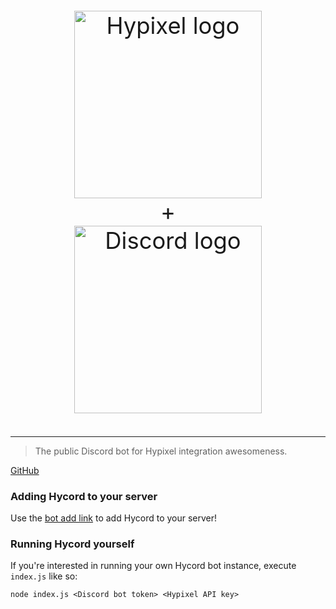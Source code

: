 <p align="center" style="text-align: center; font-size: 2.6em">
	<img src="https://api.hypixel.net/assets/images/logo.png" width="300" alt="Hypixel logo"/>
	<br />
	+
	<br />
	<img src="https://upload.wikimedia.org/wikipedia/en/b/b7/Discord_logo_svg.svg" width="300" alt="Discord logo"/>
</p>

---

> The public Discord bot for Hypixel integration awesomeness.

[GitHub](https://github.com/ethanent/hycord)

### Adding Hycord to your server

Use the [bot add link](https://discordapp.com/oauth2/authorize?client_id=381633622148513802&scope=bot&permissions=104008769) to add Hycord to your server!

### Running Hycord yourself

If you're interested in running your own Hycord bot instance, execute `index.js` like so:

```shell
node index.js <Discord bot token> <Hypixel API key>
```